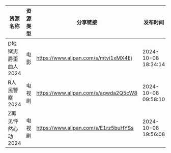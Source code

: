 | 资源名称         | 资源类型 | 分享链接                                 | 发布时间                |
| ------------ | ---- | ------------------------------------ | ------------------- |
| D地狱男爵歪曲人2024 | 电影   | https://www.alipan.com/s/mtvi1xMX4Ej | 2024-10-08 18:34:14 |
| R人民警察2024    | 电视剧  | https://www.alipan.com/s/aqwda2Q5cW8 | 2024-10-08 09:58:10 |
| Z再见怦然心动2024  | 电视剧  | https://www.alipan.com/s/E1rz5buHYSs | 2024-10-08 19:56:08 |
